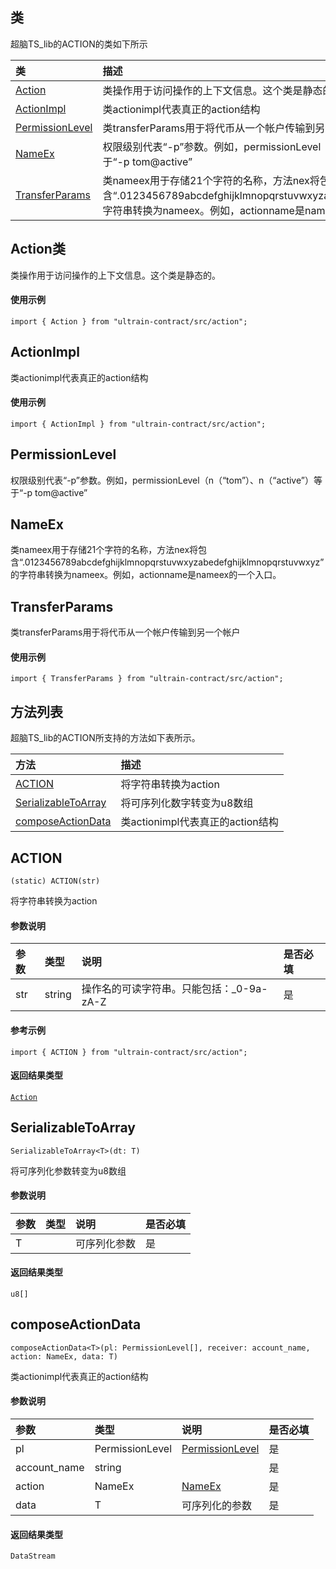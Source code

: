 ## 类
超脑TS_lib的ACTION的类如下所示

| 类                                                                                        | 描述                                                 |
| :------------------------------------------------------------------------------------------| :----------------------------------------------------|
| [Action](docs-cn/contract/02-ts-action#Action类)                          | 类操作用于访问操作的上下文信息。这个类是静态的。                             |
| [ActionImpl](docs-cn/contract/02-ts-action#ActionImpl)                          | 类actionimpl代表真正的action结构                             |
| [PermissionLevel](docs-cn/contract/02-ts-action#PermissionLevel)                          | 类transferParams用于将代币从一个帐户传输到另一个帐户                             |
| [NameEx](docs-cn/contract/02-ts-action#NameEx)                          |权限级别代表“-p”参数。例如，permissionLevel（n（“tom”）、n（“active”）等于“-p tom@active”                            |
| [TransferParams](docs-cn/contract/02-ts-action#TransferParams)                          | 类nameex用于存储21个字符的名称，方法nex将包含“.0123456789abcdefghijklmnopqrstuvwxyzabedefghijklmnopqrstuvwxyz”的字符串转换为nameex。例如，actionname是nameex的一个入口                             |

## Action类
类操作用于访问操作的上下文信息。这个类是静态的。

#### 使用示例
```nodejs
import { Action } from "ultrain-contract/src/action";
```

## ActionImpl
类actionimpl代表真正的action结构

#### 使用示例
```nodejs
import { ActionImpl } from "ultrain-contract/src/action";
```

## PermissionLevel
权限级别代表“-p”参数。例如，permissionLevel（n（“tom”）、n（“active”）等于“-p tom@active”


## NameEx
类nameex用于存储21个字符的名称，方法nex将包含“.0123456789abcdefghijklmnopqrstuvwxyzabedefghijklmnopqrstuvwxyz”的字符串转换为nameex。例如，actionname是nameex的一个入口。


## TransferParams
类transferParams用于将代币从一个帐户传输到另一个帐户

#### 使用示例
```nodejs
import { TransferParams } from "ultrain-contract/src/action";
```

## 方法列表
超脑TS_lib的ACTION所支持的方法如下表所示。

| 方法                                                                                        | 描述                                                 |
| :------------------------------------------------------------------------------------------| :----------------------------------------------------|
| [ACTION](docs-cn/contract/02-ts-action#ACTION)                           |将字符串转换为action                              |
| [SerializableToArray](docs-cn/contract/02-ts-action#SerializableToArray)                           |将可序列化数字转变为u8数组                             |
| [composeActionData](docs-cn/contract/02-ts-action#composeActionData)                           |类actionimpl代表真正的action结构                              |


## ACTION
```
(static) ACTION(str)
```
将字符串转换为action

#### 参数说明
|参数               |类型    |说明                            |是否必填|
| :----------------| :------| :-----------------------------|:-----|
|str              |string  |操作名的可读字符串。只能包括：_0-9a-zA-Z                     |是     |


#### 参考示例
```nodejs
import { ACTION } from "ultrain-contract/src/action";
```

#### 返回结果类型
[`Action`](docs-cn/contract/01-ts-account#Action类)

## SerializableToArray
```
SerializableToArray<T>(dt: T)
```
将可序列化参数转变为u8数组

#### 参数说明
|参数               |类型    |说明                            |是否必填|
| :----------------| :------| :-----------------------------|:-----|
|T              |  |可序列化参数                    |是     |


#### 返回结果类型
`u8[]`

## composeActionData
```
composeActionData<T>(pl: PermissionLevel[], receiver: account_name, action: NameEx, data: T)
```
类actionimpl代表真正的action结构 

#### 参数说明
|参数               |类型    |说明                            |是否必填|
| :----------------| :------| :-----------------------------|:-----|
|pl                |PermissionLevel|[PermissionLevel](docs-cn/contract/02-ts-action#PermissionLevel)                     |是     |
|account_name      |string  |                     |是     |
|action            |NameEx  |[NameEx](docs-cn/contract/02-ts-action#NameEx)                     |是     |
|data              |T       |可序列化的参数                    |是     |

#### 返回结果类型
`DataStream`
